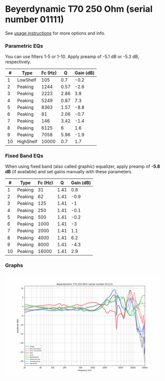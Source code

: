 # Beyerdynamic T70 250 Ohm (serial number 01111)
See [usage instructions](https://github.com/jaakkopasanen/AutoEq#usage) for more options and info.

### Parametric EQs
You can use filters 1-5 or 1-10. Apply preamp of -5.1 dB or -5.3 dB, respectively.

|   # | Type      |   Fc (Hz) |    Q |   Gain (dB) |
|-----|-----------|-----------|------|-------------|
|   1 | LowShelf  |       105 | 0.7  |        -0.2 |
|   2 | Peaking   |      1244 | 0.57 |        -2.6 |
|   3 | Peaking   |      2223 | 2.86 |         3.8 |
|   4 | Peaking   |      5249 | 0.87 |         7.3 |
|   5 | Peaking   |      8363 | 1.57 |        -8.8 |
|   6 | Peaking   |        81 | 2.06 |        -0.7 |
|   7 | Peaking   |       146 | 3.42 |        -1.4 |
|   8 | Peaking   |      6125 | 6    |         1.6 |
|   9 | Peaking   |      7058 | 5.96 |        -1.9 |
|  10 | HighShelf |     10000 | 0.7  |         1.7 |

### Fixed Band EQs
When using fixed band (also called graphic) equalizer, apply preamp of **-5.8 dB** (if available) and set gains manually with these parameters.

|   # | Type    |   Fc (Hz) |    Q |   Gain (dB) |
|-----|---------|-----------|------|-------------|
|   1 | Peaking |        31 | 1.41 |         0.8 |
|   2 | Peaking |        62 | 1.41 |        -0.9 |
|   3 | Peaking |       125 | 1.41 |        -1   |
|   4 | Peaking |       250 | 1.41 |        -0.1 |
|   5 | Peaking |       500 | 1.41 |        -0.2 |
|   6 | Peaking |      1000 | 1.41 |        -3   |
|   7 | Peaking |      2000 | 1.41 |         1.1 |
|   8 | Peaking |      4000 | 1.41 |         6.2 |
|   9 | Peaking |      8000 | 1.41 |        -4.3 |
|  10 | Peaking |     16000 | 1.41 |         2.9 |

### Graphs
![](./Beyerdynamic%20T70%20250%20Ohm%20(serial%20number%2001111).png)

